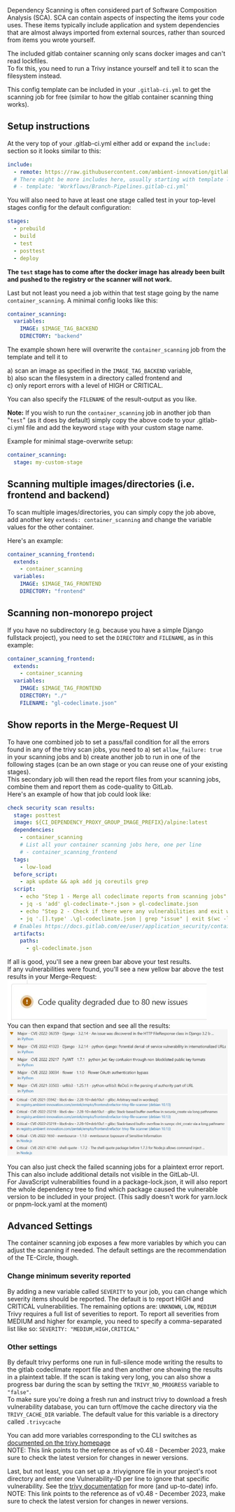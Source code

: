 Dependency Scanning is often considered part of Software Composition Analysis (SCA). SCA can contain aspects of inspecting the items your code uses. These items typically include application and system dependencies that are almost always imported from external sources, rather than sourced from items you wrote yourself.

The included gitlab container scanning only scans docker images and can't read lockfiles.  
To fix this, you need to run a Trivy instance yourself and tell it to scan the filesystem instead.  

This config template can be included in your `.gitlab-ci.yml` to get the scanning job for free (similar to how the gitlab container scanning thing works).

## Setup instructions
At the very top of your .gitlab-ci.yml either add or expand the `include:` section so it looks similar to this:  
```yaml
include:
  - remote: https://raw.githubusercontent.com/ambient-innovation/gitlab-trivy-security-checks/main/security-checks.yaml
  # There might be more includes here, usually starting with template like the following:
  # - template: 'Workflows/Branch-Pipelines.gitlab-ci.yml'
```

You will also need to have at least one stage called test in your top-level stages config for the default configuration:  
```yaml
stages:
  - prebuild
  - build
  - test
  - posttest
  - deploy
```  
**The `test` stage has to come after the docker image has already been built and pushed to the registry or the scanner will not work.**

Last but not least you need a job within that test stage going by the name `container_scanning`. A minimal config looks like this:  
```yaml
container_scanning:
  variables:
    IMAGE: $IMAGE_TAG_BACKEND
    DIRECTORY: "backend"
```

The example shown here will overwrite the `container_scanning` job from the template and tell it to

a) scan an image as specified in the `IMAGE_TAG_BACKEND` variable,\
b) also scan the filesystem in a directory called frontend and\
c) only report errors with a level of HIGH or CRITICAL. 

You can also specify the `FILENAME` of the result-output as you like. 

**Note:** If you wish to run the `container_scanning` job in another job than "`test`" (as it does by default) simply copy the above code to your .gitlab-ci.yml file and add the keyword `stage` with your custom stage name.

Example for minimal stage-overwrite setup:

```yaml
container_scanning:
  stage: my-custom-stage
```

## Scanning multiple images/directories (i.e. frontend and backend)  
To scan multiple images/directories, you can simply copy the job above, add another key `extends: container_scanning` and change the variable values for the other container.

Here's an example:
```yaml
container_scanning_frontend:
  extends:
    - container_scanning
  variables:
    IMAGE: $IMAGE_TAG_FRONTEND
    DIRECTORY: "frontend"
```

## Scanning non-monorepo project 
If you have no subdirectory (e.g. because you have a simple Django fullstack project), you need to set the `DIRECTORY` and `FILENAME`, as in this example:

```yaml
container_scanning_frontend:
  extends:
    - container_scanning
  variables:
    IMAGE: $IMAGE_TAG_FRONTEND
    DIRECTORY: "./"
    FILENAME: "gl-codeclimate.json"
```


## Show reports in the Merge-Request UI
To have one combined job to set a pass/fail condition for all the errors found in any of the trivy scan jobs, you need to a) set `allow_failure: true` in your scanning jobs and b) create another job to run in one of the following stages (can be an own stage or you can reuse one of your existing stages).  
This secondary job will then read the report files from your scanning jobs, combine them and report them as code-quality to GitLab.  
Here's an example of how that job could look like:  
```yaml
check security scan results:
  stage: posttest
  image: ${CI_DEPENDENCY_PROXY_GROUP_IMAGE_PREFIX}/alpine:latest
  dependencies:
    - container_scanning
    # List all your container scanning jobs here, one per line
    # - container_scanning_frontend
  tags:
    - low-load
  before_script:
    - apk update && apk add jq coreutils grep
  script:
    - echo "Step 1 - Merge all codeclimate reports from scanning jobs"
    - jq -s 'add' gl-codeclimate-*.json > gl-codeclimate.json
    - echo "Step 2 - Check if there were any vulnerabilities and exit with a status code equal to the number of vulnerabilities"
    - jq '.[].type' .\gl-codeclimate.json | grep "issue" | exit $(wc -l)
  # Enables https://docs.gitlab.com/ee/user/application_security/container_scanning/ (Container Scanning report is available on GitLab EE Ultimate or GitLab.com Gold)
  artifacts:
    paths:
      - gl-codeclimate.json
```

If all is good, you'll see a new green bar above your test results.  
If any vulnerabilities were found, you'll see a new yellow bar above the test results in your Merge-Request:  
![Code Quality Seal](images/codequality-seal.jpg)  
You can then expand that section and see all the results:  
![Major Code Quality Issues](images/codequality-major.jpg)  
![Critical Code Quality Issues](images/codequality-critical.jpg)

You can also just check the failed scanning jobs for a plaintext error report. This can also include additional details not visible in the GitLab-UI.  
For JavaScript vulnerabilities found in a package-lock.json, it will also report the whole dependency tree to find which package caused the vulnerable version to be included in your project. (This sadly doesn't work for yarn.lock or pnpm-lock.yaml at the moment)  

## Advanced Settings  
The container scanning job exposes a few more variables by which you can adjust the scanning if needed. The default settings are the recommendation of the TE-Circle, though.  

### Change minimum severity reported
By adding a new variable called `SEVERITY` to your job, you can change which severity items should be reported. The default is to report HIGH and CRITICAL vulnerabilities. The remaining options are: `UNKNOWN`, `LOW`, `MEDIUM`  
Trivy requires a full list of severities to report. To report all severities from MEDIUM and higher for example, you need to specify a comma-separated list like so: `SEVERITY: "MEDIUM,HIGH,CRITICAL"`

### Other settings
By default trivy performs one run in full-silence mode writing the results to the gitlab codeclimate report file and then another one showing the results in a plaintext table. If the scan is taking very long, you can also show a progress bar during the scan by setting the `TRIVY_NO_PROGRESS` variable to `"false"`.  
To make sure you're doing a fresh run and instruct trivy to download a fresh vulnerability database, you can turn off/move the cache directory via the `TRIVY_CACHE_DIR` variable. The default value for this variable is a directory called `.trivycache`

You can add more variables corresponding to the CLI switches as [documented on the trivy homepage](https://aquasecurity.github.io/trivy/v0.48/docs/references/configuration/cli/trivy/)  
NOTE: This link points to the reference as of v0.48 - December 2023, make sure to check the latest version for changes in newer versions.

Last, but not least, you can set up a .trivyignore file in your project's root directory and enter one Vulnerability-ID per line to ignore that specific vulnerability. See the [trivy documentation](https://aquasecurity.github.io/trivy/v0.48/docs/configuration/filtering/#by-finding-ids) for more (and up-to-date) info.  
NOTE: This link points to the reference as of v0.48 - December 2023, make sure to check the latest version for changes in newer versions.
